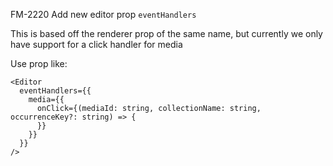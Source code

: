 FM-2220 Add new editor prop `eventHandlers`

This is based off the renderer prop of the same name, but currently we only have support for a click handler for media

Use prop like:

```
<Editor
  eventHandlers={{
    media={{
      onClick={(mediaId: string, collectionName: string, occurrenceKey?: string) => {
      }}
    }}
  }}
/>
```
